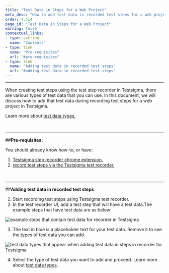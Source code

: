 ```yaml
---
title: "Test Data in Steps for a Web Project"
meta_desc: "How to add test data in recorded test steps for a web project in Testsigma"
order: 4.514
page_id: "Test Data in Steps for a Web Project"
warning: false
contextual_links:
- type: section
  name: "Contents"
- type: link
  name: "Pre-requisites"
  url: "#pre-requisites"
- type: link
  name: "Adding test data in recorded test steps"
  url: "#adding-test-data-in-recorded-test-steps"
---
```


---

When creating test steps using the test step recorder in Testsigma, there are various types of test data that you can use. In this document, we will discuss how to add that test data during recording test steps for a web project in Testsigma. 

Learn more about [test data types.](https://testsigma.com/docs/test-data/types/overview/)

&emsp;

---
##**Pre-requisites:**

You should already know how-to, or have:

1. [Testsigma step recorder chrome extension.](https://testsigma.com/docs/test-step-recorder/install-chrome-extension/)
2. [record test steps via the Testsigma test recorder.](https://testsigma.com/docs/test-cases/create-steps-recorder/web-apps/overview/)

&emsp;

---
##**Adding test data in recorded test steps**

 1. Start recording test steps using Testsigma test recorder.
 2. In the test recorder UI, add a test step that will have a test data.The example steps that have test data are as below:

![example steps that contain test data for recorder in Testsigma](https://docs.testsigma.com/images/web-apps/test-data-example-steps-for-recorder-testsigma.png)

 3. The text in blue is a placeholder text for your test data. Remove it to see the types of test data you can add.

![test data types that appear when adding test data in steps in recorder for Testsigma](https://docs.testsigma.com/images/web-apps/test-data-types-test-data-in-recorder-steps-testsigma.png)

 
 4. Select the type of test data you want to add and proceed. Learn more about [test data types](https://testsigma.com/docs/test-data/types/overview/).



